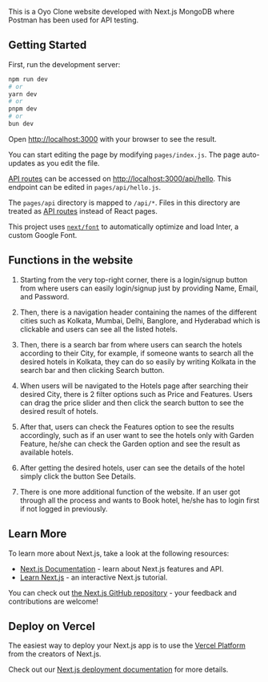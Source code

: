 This is a Oyo Clone website developed with Next.js MongoDB where Postman has been used for API testing.

## Getting Started

First, run the development server:

```bash
npm run dev
# or
yarn dev
# or
pnpm dev
# or
bun dev
```

Open [http://localhost:3000](http://localhost:3000) with your browser to see the result.

You can start editing the page by modifying `pages/index.js`. The page auto-updates as you edit the file.

[API routes](https://nextjs.org/docs/api-routes/introduction) can be accessed on [http://localhost:3000/api/hello](http://localhost:3000/api/hello). This endpoint can be edited in `pages/api/hello.js`.

The `pages/api` directory is mapped to `/api/*`. Files in this directory are treated as [API routes](https://nextjs.org/docs/api-routes/introduction) instead of React pages.

This project uses [`next/font`](https://nextjs.org/docs/basic-features/font-optimization) to automatically optimize and load Inter, a custom Google Font.

## Functions in the website

1. Starting from the very top-right corner, there is a login/signup button from where users can easily login/signup just by providing Name, Email, and Password.

2. Then, there is a navigation header containing the names of the different cities such as Kolkata, Mumbai, Delhi, Banglore, and Hyderabad which is clickable and users can see all the listed hotels.

3. Then, there is a search bar from where users can search the hotels according to their City,
   for example, if someone wants to search all the desired hotels in Kolkata, they can do so easily by writing Kolkata in the search bar and then clicking Search button.

4. When users will be navigated to the Hotels page after searching their desired City, there is 2 filter options such as Price and Features. Users can drag the price slider and then click the search button to see the desired result of hotels.

5. After that, users can check the Features option to see the results accordingly, such as if an user want to see the hotels only with Garden Feature, he/she can check the Garden option and see the result as available hotels.

6. After getting the desired hotels, user can see the details of the hotel simply click the button See Details.

7. There is one more additional function of the website. If an user got through all the process and wants to Book hotel, he/she has to login first if not logged in previously.

## Learn More

To learn more about Next.js, take a look at the following resources:

- [Next.js Documentation](https://nextjs.org/docs) - learn about Next.js features and API.
- [Learn Next.js](https://nextjs.org/learn) - an interactive Next.js tutorial.

You can check out [the Next.js GitHub repository](https://github.com/vercel/next.js/) - your feedback and contributions are welcome!

## Deploy on Vercel

The easiest way to deploy your Next.js app is to use the [Vercel Platform](https://vercel.com/new?utm_medium=default-template&filter=next.js&utm_source=create-next-app&utm_campaign=create-next-app-readme) from the creators of Next.js.

Check out our [Next.js deployment documentation](https://nextjs.org/docs/deployment) for more details.
